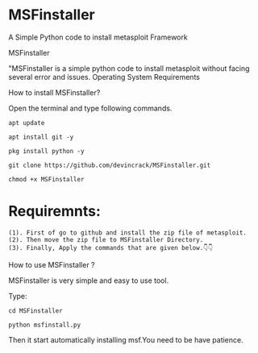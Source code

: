 # MSFinstaller
A Simple Python code to install metasploit Framework

MSFinstaller

"MSFinstaller is a simple python code to install metasploit without facing several error and issues.
Operating System Requirements


How to install MSFinstaller?

Open the terminal and type following commands.

    apt update

    apt install git -y

    pkg install python -y

    git clone https://github.com/devincrack/MSFinstaller.git

    chmod +x MSFinstaller


# Requiremnts: 
     
    (1). First of go to github and install the zip file of metasploit.
    (2). Then move the zip file to MSFinstaller Directory.
    (3). Finally, Apply the commands that are given below.👇👇
    

How to use MSFinstaller ?

MSFinstaller is very simple and easy to use tool.

     
Type: 

    cd MSFinstaller

    python msfinstall.py

Then it start automatically installing msf.You need to be have patience.

 

